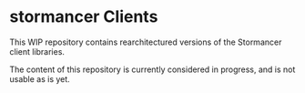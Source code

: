 # stormancer Clients
This WIP repository contains rearchitectured versions of the Stormancer client libraries.

The content of this repository is currently considered in progress, and is not usable as is yet.

